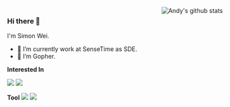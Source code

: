 <img align="right" src="https://github-readme-stats.vercel.app/api?username=Willem97&show_icons=true" alt="Andy's github stats" />

### Hi there 👋

I'm Simon Wei. 

- 🔭 I’m currently work at SenseTime as SDE.
- 🌱 I’m Gopher.

**Interested In**

[![](https://img.shields.io/badge/Kubernetes-326CE5?style=flat&logo=Kubernetes&logoColor=white)](https://kubernetes.io/)
[![](https://img.shields.io/badge/Serverless-black?style=flat&logo=Serverless&logoColor=fd5750)](https://www.serverless.com)

**Tool**
[![](https://img.shields.io/badge/CodeTool-VS%20Code-blue?style=flat&logo=visualstudiocode)](https://code.visualstudio.com/)
[![](https://img.shields.io/badge/macOS-MackBookPro-black?style=flat&logo=apple&logoColor=ffffff)](https://www.tonymacx86.com/)


<!--
**simonwei97/simonwei97** is a ✨ _special_ ✨ repository because its `README.md` (this file) appears on your GitHub profile.

Here are some ideas to get you started:

- 🔭 I’m currently working on ...
- 🌱 I’m currently learning ...
- 👯 I’m looking to collaborate on ...
- 🤔 I’m looking for help with ...
- 💬 Ask me about ...
- 📫 How to reach me: ...
- 😄 Pronouns: ...
- ⚡ Fun fact: ...
-->
